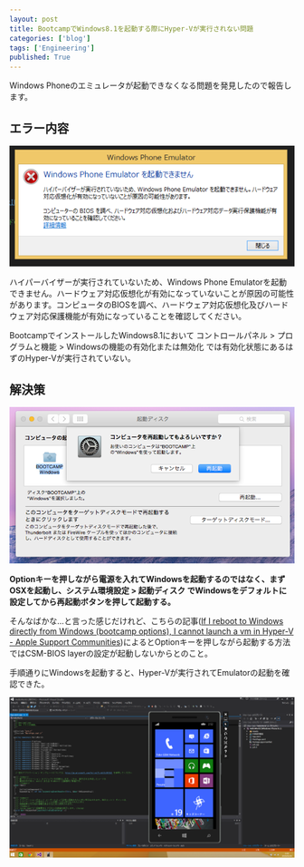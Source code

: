 ```yaml
---
layout: post
title: BootcampでWindows8.1を起動する際にHyper-Vが実行されない問題
categories: ['blog']
tags: ['Engineering']
published: True
---
```


Windows Phoneのエミュレータが起動できなくなる問題を発見したので報告します。

## エラー内容

<img src="/assets/img/blog_bootcamp_hyperv01.png" class="image-on-frame-medium">

ハイパーバイザーが実行されていないため、Windows Phone Emulatorを起動できません。ハードウェア対応仮想化が有効になっていないことが原因の可能性があります。コンピュータのBIOSを調べ、ハードウェア対応仮想化及びハードウェア対応保護機能が有効になっていることを確認してください。

BootcampでインストールしたWindows8.1において コントロールパネル > プログラムと機能 > Windowsの機能の有効化または無効化 では有効化状態にあるはずのHyper-Vが実行されていない。

## 解決策

<img src="/assets/img/blog_bootcamp_hyperv02.png" class="image-on-frame-medium">

**Optionキーを押しながら電源を入れてWindowsを起動するのではなく、まずOSXを起動し、システム環境設定 > 起動ディスク でWindowsをデフォルトに設定してから再起動ボタンを押して起動する。**

そんなばかな...と言った感じだけれど、こちらの記事([If I reboot to Windows directly from Windows (bootcamp options), I cannot launch a vm in Hyper-V - Apple Support Communities](https://discussions.apple.com/thread/6666722?searchText=hyper-v))によるとOptionキーを押しながら起動する方法ではCSM-BIOS layerの設定が起動しないからとのこと。

手順通りにWindowsを起動すると、Hyper-Vが実行されてEmulatorの起動を確認できた。

<img src="/assets/img/blog_bootcamp_hyperv03.png" class="image-on-frame" />